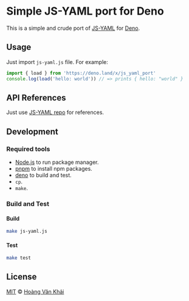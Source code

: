# Simple JS-YAML port for Deno

This is a simple and crude port of [JS-YAML](https://github.com/nodeca/js-yaml) for [Deno](https://deno.land).

## Usage

Just import `js-yaml.js` file. For example:

```typescript
import { load } from 'https://deno.land/x/js_yaml_port'
console.log(load('hello: world')) // => prints { hello: "world" }
```

## API References

Just use [JS-YAML repo](https://github.com/nodeca/js-yaml#api) for references.

## Development

### Required tools

* [Node.js](https://nodejs.org) to run package manager.
* [pnpm](https://pnpm.js.org) to install npm packages.
* [deno](https://deno.land) to build and test.
* `cp`.
* `make`.

### Build and Test

#### Build

```sh
make js-yaml.js
```

#### Test

```sh
make test
```

## License

[MIT](https://git.io/JvdHV) © [Hoàng Văn Khải](https://github.com/KSXGitHub/)
